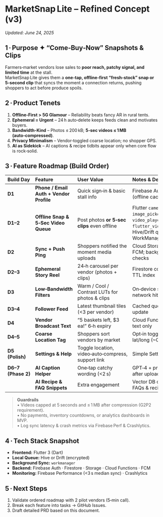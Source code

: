 # MarketSnap Lite – Refined Concept (v3)

*Updated: June 24, 2025*

## 1 · Purpose ✦ “Come‑Buy‑Now” Snapshots & Clips
Farmers‑market vendors lose sales to **poor reach, patchy signal, and limited time** at the stall.  
MarketSnap Lite gives them a **one‑tap, offline‑first “fresh‑stock” snap or 5‑second clip** that syncs the moment a connection returns, pushing shoppers to act before produce spoils.

## 2 · Product Tenets
1. **Offline‑First > 5G Glamour** – Reliability beats fancy AR in rural tents.  
2. **Ephemeral = Urgent** – 24 h auto‑delete keeps feeds clean and motivates buyers.  
3. **Bandwidth‑Kind** – Photos ≤ 200 kB; **5‑sec videos ≤ 1 MB (auto‑compressed)**.  
4. **Privacy Minimalism** – Vendor‑toggled coarse location; no shopper GPS.  
5. **AI as Sidekick** – AI captions & recipe tidbits appear only when core flow is rock‑solid.

## 3 · Feature Roadmap (Build Order)

| Build Day | Feature | User Value | Notes & Dependencies |
|:--|:--|:--|:--|
| **D1** | **Phone / Email Auth + Vendor Profile** | Quick sign‑in & basic stall info | Firebase Auth; Firestore (offline cache) |
| **D1–2** | **Offline Snap & 5‑Sec Video Queue** | Post photos **or 5‑sec clips** even offline | Flutter `camera` / `image_picker`; `video_player`; `flutter_video_compress`; Hive/Drift queue; WorkManager retry |
| **D2** | **Sync + Push Ping** | Shoppers notified the moment media uploads | Cloud Storage upload; FCM; background task checks |
| **D2–3** | **Ephemeral Story Reel** | 24‑h carousel per vendor (photos + clips) | Firestore collection with TTL index |
| **D3** | **Low‑Bandwidth Filters** | Warm / Cool / Contrast LUTs for photos & clips | On‑device shaders; no network hits |
| **D3–4** | **Follower Feed** | Latest thumbnail tiles (<3 per vendor) | Cached query → diff update |
| **D4** | **Vendor Broadcast Text** | “5 baskets left, $3 ea!” 6‑h expiry | Cloud Functions fan‑out text only |
| **D4–5** | **Coarse Location Tag** | Shoppers sort vendors by market | Opt‑in toggle; rounded lat/long (~0.1°) |
| **D5 (Polish)** | **Settings & Help** | Toggle location, video‑auto‑compress, support link | Simple Settings page |
| **D6–7 (Phase 2)** | **AI Caption Helper** | One‑tap catchy wording (<2 s) | GPT‑4 + prompt; runs after upload |
|  | **AI Recipe & FAQ Snippets** | Extra engagement | Vector DB over vendor FAQs & recipe corpus |

> **Guardrails**  
> • Videos capped at 5 seconds and ≤ 1 MB after compression (G2P2 requirement).  
> • No payments, inventory countdowns, or analytics dashboards in MVP.  
> • Log sync latency & crash metrics via Firebase Perf & Crashlytics.

## 4 · Tech Stack Snapshot
- **Frontend:** Flutter 3 (Dart)  
- **Local Queue:** Hive or Drift (encrypted)  
- **Background Sync:** `workmanager`  
- **Backend:** Firebase Auth · Firestore · Storage · Cloud Functions · FCM  
- **Monitoring:** Firebase Performance (<3 s median sync) · Crashlytics  

## 5 · Next Steps
1. Validate ordered roadmap with 2 pilot vendors (5‑min call).  
2. Break each feature into tasks → GitHub Issues.  
3. Draft detailed PRD based on this document.  
